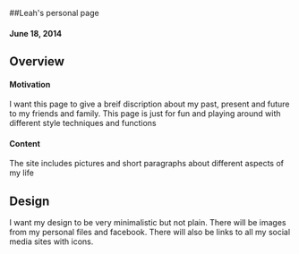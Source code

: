 ##Leah's personal page
#### June 18, 2014

## Overview

#### Motivation

I want this page to give a breif discription about my past, present and future to my friends and family. This page is just for fun and playing around with different style techniques and functions

#### Content

The site includes pictures and short paragraphs about different aspects of my life

## Design

I want my design to be very minimalistic but not plain. There will be images from my personal files and facebook. There will also be links to all my social media sites with icons.

